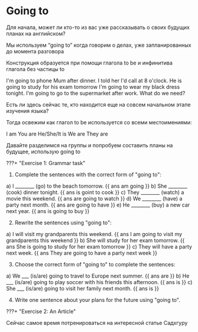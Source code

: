 # Going to

Для начала, может ли кто-то из вас уже рассказывать о своих будущих планах на английском?
 

Мы используем “going to” когда говорим о делах, уже запланированных до момента разговора

Конструкция образуется при помощи глагола to be и инфинитива глагола без частицы to

I'm going to phone Mum after dinner. I told her I'd call at 8 o'clock.
He is going to study for his exam tomorrow
I'm going to wear my black dress tonight. 
I'm going to go to the supermarket after work. What do we need?

Есть ли здесь сейчас те, кто находится еще на совсем начальном этапе изучения языка? 

Тогда освежим как глагол to be используется со всеми местоимениями:

I am
You are
He/She/It is
We are
They are



Давайте разделимся на группы и попробуем составить планы на будущее, использую going to




???+ "Exercise 1: Grammar task"

1. Complete the sentences with the correct form of "going to":

a) I ________ (go) to the beach tomorrow. {{ ans am going }}
b) She ________ (cook) dinner tonight. {{ ans is goint to cook }}
c) They ________ (watch) a movie this weekend. {{ ans are going to watch }}
d) We ________ (have) a party next month. {{ ans are going to have }}
e) He ________ (buy) a new car next year. {{ ans is going to buy }}

2. Rewrite the sentences using "going to":

a) I will visit my grandparents this weekend. {{ ans I am going to visit my grandparents this weekend }}
b) She will study for her exam tomorrow. {{ ans She is going to study for her exam tomorrow }}
c) They will have a party next week. {{ ans They are going to have a party next week }}

3. Choose the correct form of "going to" to complete the sentences:

a) We ___ (is/are) going to travel to Europe next summer. {{ ans are }}
b) He ___ (is/are) going to play soccer with his friends this afternoon. {{ ans is }}
c) She ___ (is/are) going to visit her family next month. {{ ans is }}

4. Write one sentence about your plans for the future using "going to".


???+ "Exercise 2: An Article"

Сейчас самое время потренироваться на интересной статье Садхгуру

